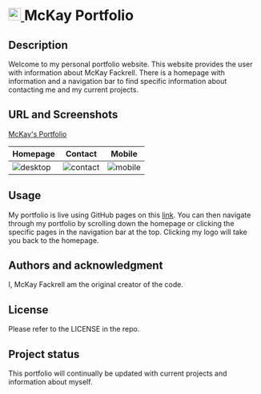 # <a href="URL" target="_blank" rel="noreferrer"> <img src="https://user-images.githubusercontent.com/110206514/218222658-118c6e5c-af6d-49c8-b747-dfa0b217ea05.png" alt="react" width="25" height="25"/> </a> McKay Portfolio 


## Description

Welcome to my personal portfolio website. This website provides the user with information about McKay Fackrell. There is a homepage with information and a navigation bar to find specific information about contacting me and my current projects. 

## URL and Screenshots
[McKay's Portfolio](https://mckayfackrell.github.io/mckay-portfolio/)

| Homepage | Contact | Mobile |
|---------|---------|---------|
| ![desktop](https://user-images.githubusercontent.com/110206514/220769199-4dba487c-ebc6-4f63-957b-11bed10f98bb.jpg) | ![contact](https://user-images.githubusercontent.com/110206514/220769195-86717797-07a9-409a-bb3e-c9e1b4da9950.jpg) | ![mobile](https://user-images.githubusercontent.com/110206514/220769200-42bebf3c-2780-445c-9418-113edad4d389.jpg)
 
## Usage
My portfolio is live using GitHub pages on this [link](https://mckayfackrell.github.io/mckay-portfolio/). You can then navigate through my portfolio by scrolling down the homepage or clicking the specific pages in the navigation bar at the top. Clicking my logo will take you back to the homepage.

## Authors and acknowledgment
I, McKay Fackrell am the original creator of the code.

## License

Please refer to the LICENSE in the repo.

## Project status
This portfolio will continually be updated with current projects and information about myself. 
